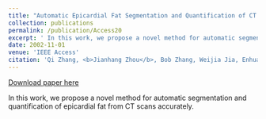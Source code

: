 ```yaml
---
title: "Automatic Epicardial Fat Segmentation and Quantification of CT Scans Using Dual U-Nets With a Morphological Processing Layer"
collection: publications
permalink: /publication/Access20
excerpt: ' In this work, we propose a novel method for automatic segmentation and quantification of epicardial fat from CT scans accurately.'
date: 2002-11-01
venue: 'IEEE Access'
citation: 'Qi Zhang, <b>Jianhang Zhou</b>, Bob Zhang, Weijia Jia, Enhua Wu (2020). &quot;Automatic Epicardial Fat Segmentation and Quantification of CT Scans Using Dual U-Nets With a Morphological Processing Layer.&quot; <i>IEEE Access</i>, 8, 128032-128041.'
---
```


[Download paper here](http://combatzhou.github.io/files/09054412.pdf)

In this work, we propose a novel method for automatic segmentation and quantification of epicardial fat from CT scans accurately.
